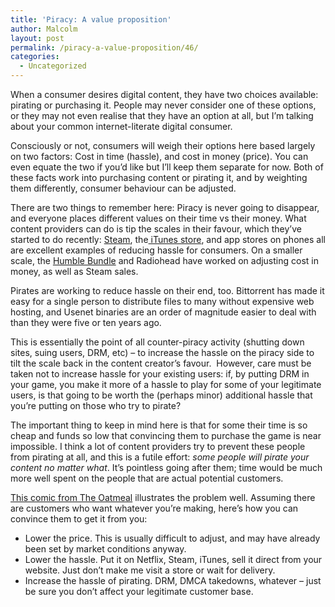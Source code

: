 ```yaml
---
title: 'Piracy: A value proposition'
author: Malcolm
layout: post
permalink: /piracy-a-value-proposition/46/
categories:
  - Uncategorized
---
```

When a consumer desires digital content, they have two choices available: pirating or purchasing it. People may never consider one of these options, or they may not even realise that they have an option at all, but I&#8217;m talking about your common internet-literate digital consumer.

Consciously or not, consumers will weigh their options here based largely on two factors: Cost in time (hassle), and cost in money (price). You can even equate the two if you&#8217;d like but I&#8217;ll keep them separate for now. Both of these facts work into purchasing content or pirating it, and by weighting them differently, consumer behaviour can be adjusted.

There are two things to remember here: Piracy is never going to disappear, and everyone places different values on their time vs their money. What content providers can do is tip the scales in their favour, which they&#8217;ve started to do recently: [Steam][1], the[ iTunes store][2], and app stores on phones all are excellent examples of reducing hassle for consumers. On a smaller scale, the [Humble Bundle][3] and Radiohead have worked on adjusting cost in money, as well as Steam sales.

Pirates are working to reduce hassle on their end, too. Bittorrent has made it easy for a single person to distribute files to many without expensive web hosting, and Usenet binaries are an order of magnitude easier to deal with than they were five or ten years ago.

This is essentially the point of all counter-piracy activity (shutting down sites, suing users, DRM, etc) &#8211; to increase the hassle on the piracy side to tilt the scale back in the content creator&#8217;s favour.  However, care must be taken not to increase hassle for your existing users: if, by putting DRM in your game, you make it more of a hassle to play for some of your legitimate users, is that going to be worth the (perhaps minor) additional hassle that you&#8217;re putting on those who try to pirate?

The important thing to keep in mind here is that for some their time is so cheap and funds so low that convincing them to purchase the game is near impossible. I think a lot of content providers try to prevent these people from pirating at all, and this is a futile effort: *some people will pirate your content no matter what*. It&#8217;s pointless going after them; time would be much more well spent on the people that are actual potential customers.

[This comic from The Oatmeal][4] illustrates the problem well. Assuming there are customers who want whatever you&#8217;re making, here&#8217;s how you can convince them to get it from you:

  * Lower the price. This is usually difficult to adjust, and may have already been set by market conditions anyway.
  * Lower the hassle. Put it on Netflix, Steam, iTunes, sell it direct from your website. Just don&#8217;t make me visit a store or wait for delivery.
  * Increase the hassle of pirating. DRM, DMCA takedowns, whatever &#8211; just be sure you don&#8217;t affect your legitimate customer base.

 [1]: http://www.steampowered.com
 [2]: http://www.apple.com/itunes/whats-on/
 [3]: http://www.humblebundle.com/
 [4]: http://theoatmeal.com/comics/game_of_thrones